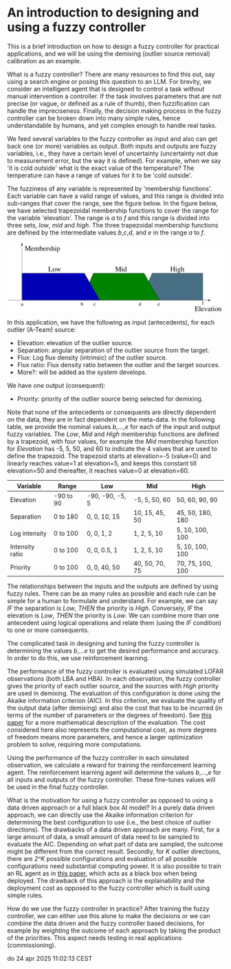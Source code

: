 # An introduction to designing and using a fuzzy controller
This is a brief introduction on how to design a fuzzy controller for practical applications, and we will be using the demixing (outlier source removal) calibration as an example.

What is a fuzzy controller? There are many resources to find this out, say using a search engine or posing this question to an LLM. For brevity, we consider an intelligent agent that is designed to control a task without manual intervention a controller. If the task involves parameters that are not precise (or vague, or defined as a rule of thumb), then fuzzification can handle the impreciseness. Finally, the decision making process in the fuzzy controller can be broken down into many simple rules, hence understandable by humans, and yet complex enough to handle real tasks.

We feed several variables to the fuzzy controller as input and also can get back one (or more) variables as output. Both inputs and outputs are fuzzy variables, i.e., they have a certain level of uncertainty (uncertainty not due to measurement error, but the way it is defined). For example, when we say 'it is cold outside' what is the exact value of the temperature? The temperature can have a range of values for it to be 'cold outside'.

The fuzziness of any variable is represented by 'membership functions'. Each variable can have a valid range of values, and this range is divided into sub-ranges that cover the range, see the figure below. In the figure below, we have selected trapezoidal membership functions to cover the range for the variable 'elevation'. The range is *a* to *f* and this range is divided into three sets, *low*, *mid* and *high*. The three trapezoidal membership functions are defined by the intermediate values *b*,*c*,*d*, and *e* in the range *a* to *f*.

<img src="memb.png" alt="Fuzzy membership functions for the elevation, divided into low, mid and high" width="700"/>

In this application, we have the following as input (antecedents), for each outlier (A-Team) source:

- Elevation: elevation of the outlier source.
- Separation: angular separation of the outlier source from the target.
- Flux: Log flux density (intrinsic) of the outlier source.
- Flux ratio: Flux density ratio between the outlier and the target sources.
- More?: will be added as the system develops.

We have one output (consequent):

- Priority: priority of the outlier source being selected for demixing.

Note that none of the antecedents or consequents are directly dependent on the data, they are in fact dependent on the meta-data. In the following table, we provide the nominal values *b*,...,*e* for each of the input and output fuzzy variables. The *Low*, *Mid* and *High* membership functions are defined by a trapezoid, with four values, for example the *Mid* membership function for *Elevation* has -5, 5, 50, and 60 to indicate the 4 values that are used to define the trapezoid. The trapezoid starts at elevation=-5 (value=0) and linearly reaches value=1 at elevation=5, and keeps this constant till elevation=50 and thereafter, it reaches value=0 at elevation=60.


|  Variable | Range | Low | Mid | High|
|-----------|-------|-----|-----|-----|
|  Elevation   | -90 to 90  | -90, -90, -5, 5 | -5, 5, 50, 60    | 50, 60, 90, 90  |
|  Separation  | 0 to 180 |  0, 0, 10, 15 | 10, 15, 45, 50  | 45, 50, 180, 180 |
|  Log intensity | 0 to 100 | 0, 0, 1, 2 | 1, 2, 5, 10  | 5, 10, 100, 100 |
|  Intensity ratio  | 0 to 100 | 0, 0, 0.5, 1  | 1, 2, 5, 10  | 5, 10, 100, 100  |
|  Priority  |  0 to 100 | 0, 0, 40, 50 | 40, 50, 70, 75  | 70, 75, 100, 100 |


The relationships between the inputs and the outputs are defined by using fuzzy rules. There can be as many rules as possible and each rule can be simple for a human to formulate and understand. For example, we can say *IF* the separation is *Low*, *THEN* the priority is *High*. Conversely, *IF* the elevation is *Low*, *THEN* the priority is *Low*. We can combine more than one antecedent using logical operations and relate them (using the *IF* condition) to one or more consequents.

The complicated task in designing and tuning the fuzzy controller is determining the values *b*,...*e* to get the desired performance and accuracy. In order to do this, we use reinforcement learning.

The performance of the fuzzy controller is evaluated using simulated LOFAR observations (both LBA and HBA). In each observation, the fuzzy controller gives the priority of each outlier source, and the sources with *High* priority are used in demixing. The evaluation of this configuration is done using the Akaike information criterion (AIC). In this criterion, we evaluate the quality of the output data (after demixing) and also the cost that has to be incurred (in terms of the number of parameters or the degrees of freedom). See [this paper](https://arxiv.org/abs/2301.03933) for a more mathematical description of the evaluation. The cost considered here also represents the computational cost, as more degrees of freedom means more parameters, and hence a larger optimization problem to solve, requiring more computations.

Using the performance of the fuzzy controller in each simulated observation, we calculate a reward for training the reinforcement learning agent. The reinforcement learning agent will determine the values *b*,...,*e* for all inputs and outputs of the fuzzy controller. These fine-tunes values will be used in the final fuzzy controller.

What is the motivation for using a fuzzy controller as opposed to using a data driven approach or a full black box AI model?
In a purely data driven approach, we can directly use the Akaike information criterion for determining the best configuration to use (i.e., the best choice of outlier directions). The drawbacks of a data driven approach are many. First, for a large amount of data, a small amount of data need to be sampled to evaluate the AIC. Depending on what part of data are sampled, the outcome might be different from the correct result. Secondly, for *K* outlier directions, there are *2^K* possible configurations and evaluation of all possible configurations need substantial computing power. It is also possible to train an RL agent as in [this paper](https://arxiv.org/abs/2301.03933), which acts as a black box when being deployed. The drawback of this approach is the explainability and the deployment cost as opposed to the fuzzy controller which is built using simple rules.

How do we use the fuzzy controller in practice?
After training the fuzzy controller, we can either use this alone to make the decisions or we can combine the data driven and the fuzzy controller based decisions, for example by weighting the outcome of each approach by taking the product of the priorities. This aspect needs testing in real applications (commissioning).

do 24 apr 2025 11:02:13 CEST
